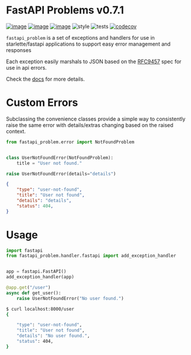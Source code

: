 # FastAPI Problems v0.7.1
[![image](https://img.shields.io/pypi/v/fastapi_problem.svg)](https://pypi.org/project/fastapi-problem/)
[![image](https://img.shields.io/pypi/l/fastapi_problem.svg)](https://pypi.org/project/fastapi-problem/)
[![image](https://img.shields.io/pypi/pyversions/fastapi_problem.svg)](https://pypi.org/project/fastapi-problem/)
![style](https://github.com/NRWLDev/fastapi-problem/actions/workflows/style.yml/badge.svg)
![tests](https://github.com/NRWLDev/fastapi-problem/actions/workflows/tests.yml/badge.svg)
[![codecov](https://codecov.io/gh/NRWLDev/fastapi-problem/branch/main/graph/badge.svg)](https://codecov.io/gh/NRWLDev/fastapi-problem)

`fastapi_problem` is a set of exceptions and handlers for use in starlette/fastapi
applications to support easy error management and responses

Each exception easily marshals to JSON based on the
[RFC9457](https://www.rfc-editor.org/rfc/rfc9457.html) spec for use in api
errors.

Check the [docs](https://nrwldev.github.io/fastapi-problem) for more details.

# Custom Errors

Subclassing the convenience classes provide a simple way to consistently raise the same error
with details/extras changing based on the raised context.

```python
from fastapi_problem.error import NotFoundProblem


class UserNotFoundError(NotFoundProblem):
    title = "User not found."

raise UserNotFoundError(details="details")
```

```json
{
    "type": "user-not-found",
    "title": "User not found",
    "details": "details",
    "status": 404,
}
```

# Usage

```python
import fastapi
from fastapi_problem.handler.fastapi import add_exception_handler


app = fastapi.FastAPI()
add_exception_handler(app)

@app.get("/user")
async def get_user():
    raise UserNotFoundError("No user found.")
```

```bash
$ curl localhost:8000/user
{

    "type": "user-not-found",
    "title": "User not found",
    "details": "No user found.",
    "status": 404,
}
```
